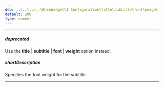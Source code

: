 ```yaml
---
dep: ..\..\..\..\BaseWidget\1 Configuration\title\subtitle\font\weight.md
default: 200
type: number
---
```

---
##### deprecated
Use the **title** | **subtitle** | **font** | **weight** option instead.

##### shortDescription
Specifies the font weight for the subtitle.

---
